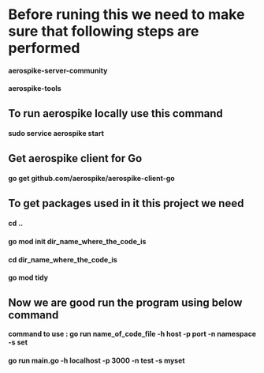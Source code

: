 # Before runing this we need to make sure that following steps are performed
#### aerospike-server-community
#### aerospike-tools
## To run aerospike locally use this command 
#### sudo service aerospike start
## Get aerospike client for Go
#### go get github.com/aerospike/aerospike-client-go

## To get packages used in it this project we need 
#### cd ..
#### go mod init dir_name_where_the_code_is
#### cd dir_name_where_the_code_is
#### go mod tidy

## Now we are good run the program using below command
**command to use : go run name_of_code_file -h host -p port -n namespace -s set**
#### go run main.go -h localhost -p 3000 -n test -s myset


